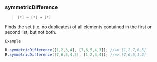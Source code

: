 ### symmetricDifference

> ```[*] → [*] → [*]```

Finds the set (i.e. no duplicates) of all elements contained in the first or second list, but not both.

`Example`

```js
R.symmetricDifference([1,2,3,4], [7,6,5,4,3]); //=> [1,2,7,6,5]
R.symmetricDifference([7,6,5,4,3], [1,2,3,4]); //=> [7,6,5,1,2]
```